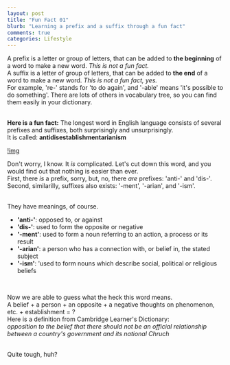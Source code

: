 ```yaml
---
layout: post
title: "Fun Fact 01"
blurb: "Learning a prefix and a suffix through a fun fact"
comments: true
categories: Lifestyle
---
```

A prefix is a letter or group of letters, that can be added to __the beginning__ of a word to make a new word. *This is not a fun fact.*<br />
A suffix is a letter of group of letters, that can be added to __the end__ of a word to make a new word. *This is not a fun fact, yes.*<br />
For example, 're-' stands for 'to do again', and '-able' means 'it's possible to do something'. There are lots of others in vocabulary tree, so you can find them easily in your dictionary.<br /><br />

__Here is a fun fact:__ The longest word in English language consists of several prefixes and suffixes, both surprisingly and unsurprisingly.<br />
It is called: __antidisestablishmentarianism__

[!img](https://media.giphy.com/media/wPE3PC7Qoo2wnDon5E/giphy.gif "Boo!")

Don't worry, I know. It *is* complicated. Let's cut down this word, and you would find out that nothing is easier than ever.<br />
First, there *is* a prefix, sorry, but, no, there *are* prefixes: 'anti-' and 'dis-'.<br />
Second, similarilly, suffixes also exists: '-ment', '-arian', and '-ism'.<br /><br />

They have meanings, of course.<br />
  + __'anti-'__: opposed to, or against
  + __'dis-'__: used to form the opposite or negative
  + __'-ment'__: used to form a noun referring to an action, a process or its result
  + __'-arian'__: a person who has a connection with, or belief in, the stated subject
  + __'-ism'__: 'used to form nouns which describe social, political or religious beliefs
<br />

Now we are able to guess what the heck this word means. <br />
A belief + a person + an opposite + a negative thoughts on phenomenon, etc. + establishment = ? <br />
Here is a definition from Cambridge Learner's Dictionary: <br/>
*opposition to the belief that there should not be an official relationship between a country's government and its national Chruch* <br /><br />

Quite tough, huh?
